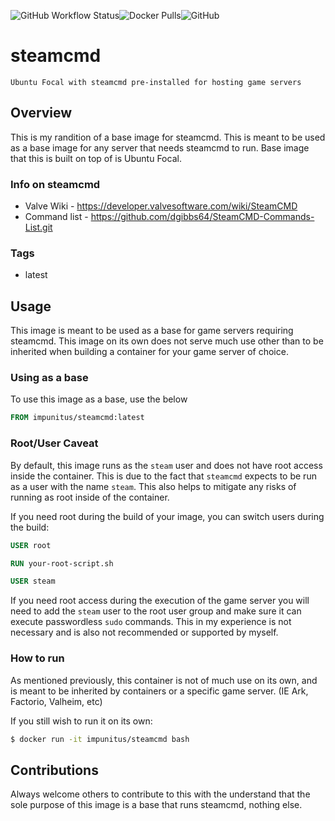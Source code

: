 ![GitHub Workflow Status](https://img.shields.io/github/workflow/status/impunitus/steamcmd/dockerhubci)![Docker Pulls](https://img.shields.io/docker/pulls/impunitus/steamcmd)![GitHub](https://img.shields.io/github/license/impunitus/steamcmd)
# steamcmd
```
Ubuntu Focal with steamcmd pre-installed for hosting game servers
```
## Overview

This is my randition of a base image for steamcmd. This is meant to be used as a base image for any server that needs steamcmd to run. Base image that this is built on top of is Ubuntu Focal.

### Info on steamcmd
* Valve Wiki - https://developer.valvesoftware.com/wiki/SteamCMD
* Command list - https://github.com/dgibbs64/SteamCMD-Commands-List.git

### Tags
* latest

## Usage
This image is meant to be used as a base for game servers requiring steamcmd. This image on its own does not serve much use other than to be inherited when building a container for your game server of choice. 

### Using as a base
To use this image as a base, use the below
```Dockerfile
FROM impunitus/steamcmd:latest
```
### Root/User Caveat

By default, this image runs as the `steam` user and does not have root access inside the container. This is due to the fact that `steamcmd` expects to be run as a user with the name `steam`. This also helps to mitigate any risks of running as root inside of the container.

If you need root during the build of your image, you can switch users during the build:
```Dockerfile
USER root

RUN your-root-script.sh

USER steam
```

If you need root access during the execution of the game server you will need to add the `steam` user to the root user group and make sure it can execute passwordless `sudo` commands. This in my experience is not necessary and is also not recommended or supported by myself.

### How to run
As mentioned previously, this container is not of much use on its own, and is meant to be inherited by containers or a specific game server. (IE Ark, Factorio, Valheim, etc)

If you still wish to run it on its own:
```bash
$ docker run -it impunitus/steamcmd bash
```

## Contributions 

Always welcome others to contribute to this with the understand that the sole purpose of this image is a base that runs steamcmd, nothing else. 
